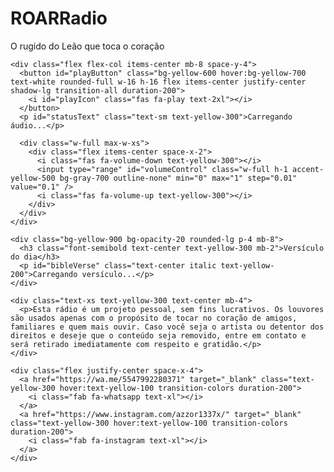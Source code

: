 <!DOCTYPE html>
<html lang="pt-BR">
<head>
  <meta charset="UTF-8" />
  <meta name="viewport" content="width=device-width, initial-scale=1.0" />
  <meta name="description" content="ROARRadio - O rugido do Leão que toca o coração" />
  <meta name="theme-color" content="#111827" />
  <title>ROARRadio</title>

  <!-- Tailwind CSS -->
  <script src="https://cdn.tailwindcss.com"></script>

  <!-- Font Awesome -->
  <link rel="stylesheet" href="https://cdnjs.cloudflare.com/ajax/libs/font-awesome/6.4.0/css/all.min.css" />

  <!-- Favicon -->
  <link rel="icon" type="image/x-icon" href="/favicon.ico" sizes="32x32" />
  <link rel="apple-touch-icon" href="/favicon.ico" />

  <!-- Manifest for PWA -->
  <link rel="manifest" href="/manifest.json" />
  
  <style>
    body::before {
      content: "";
      background: url('ROARRadio-logo.png') center/contain no-repeat;
      position: fixed;
      top: 0;
      left: 0;
      width: 100%;
      height: 100%;
      opacity: 0.05;
      z-index: -1;
      filter: blur(1px);
    }
  </style>
</head>
<body class="font-sans text-yellow-100 bg-[#111827] flex flex-col items-center justify-center p-4 min-h-screen">

  <div class="bg-[#1f2937cc] backdrop-blur-xl rounded-xl shadow-2xl p-8 player-container w-full max-w-md">
    <div class="text-center mb-8">
      <h1 class="text-4xl font-bold text-yellow-400 mb-2">ROARRadio</h1>
      <p class="text-yellow-200">O rugido do Leão que toca o coração</p>
    </div>

    <div class="flex flex-col items-center mb-8 space-y-4">
      <button id="playButton" class="bg-yellow-600 hover:bg-yellow-700 text-white rounded-full w-16 h-16 flex items-center justify-center shadow-lg transition-all duration-200">
        <i id="playIcon" class="fas fa-play text-2xl"></i>
      </button>
      <p id="statusText" class="text-sm text-yellow-300">Carregando áudio...</p>

      <div class="w-full max-w-xs">
        <div class="flex items-center space-x-2">
          <i class="fas fa-volume-down text-yellow-300"></i>
          <input type="range" id="volumeControl" class="w-full h-1 accent-yellow-500 bg-gray-700 outline-none" min="0" max="1" step="0.01" value="0.1" />
          <i class="fas fa-volume-up text-yellow-300"></i>
        </div>
      </div>
    </div>

    <div class="bg-yellow-900 bg-opacity-20 rounded-lg p-4 mb-8">
      <h3 class="font-semibold text-center text-yellow-300 mb-2">Versículo do dia</h3>
      <p id="bibleVerse" class="text-center italic text-yellow-200">Carregando versículo...</p>
    </div>

    <div class="text-xs text-yellow-300 text-center mb-4">
      <p>Esta rádio é um projeto pessoal, sem fins lucrativos. Os louvores são usados apenas com o propósito de tocar no coração de amigos, familiares e quem mais ouvir. Caso você seja o artista ou detentor dos direitos e deseje que o conteúdo seja removido, entre em contato e será retirado imediatamente com respeito e gratidão.</p>
    </div>

    <div class="flex justify-center space-x-4">
      <a href="https://wa.me/5547992280371" target="_blank" class="text-yellow-300 hover:text-yellow-100 transition-colors duration-200">
        <i class="fab fa-whatsapp text-xl"></i>
      </a>
      <a href="https://www.instagram.com/azzor1337x/" target="_blank" class="text-yellow-300 hover:text-yellow-100 transition-colors duration-200">
        <i class="fab fa-instagram text-xl"></i>
      </a>
    </div>
  </div>

  <audio id="radioStream" preload="none">
    <source src="https://radio.azzor1337x.shop/radio.mp3" type="audio/mpeg" />
  </audio>

  <audio id="introStream" preload="auto">
    <source src="/intro.mp3" type="audio/mpeg" />
  </audio>

  <script>
    const radioStream = document.getElementById('radioStream');
    const introStream = document.getElementById('introStream');
    const playButton = document.getElementById('playButton');
    const playIcon = document.getElementById('playIcon');
    const volumeControl = document.getElementById('volumeControl');
    const statusText = document.getElementById('statusText');

    let isPlaying = false;

    window.addEventListener('load', () => {
      Promise.all([
        radioStream.play().catch(e => console.log("Erro ao tocar rádio:", e)),
        introStream.play().catch(e => console.log("Erro ao tocar intro:", e))
      ]).then(() => {
        playIcon.className = 'fas fa-pause text-2xl';
        statusText.textContent = "Tocando!";
        isPlaying = true;
      }).catch(e => {
        console.log("Autoplay bloqueado:", e);
      });
    });

    playButton.addEventListener('click', async () => {
      if (isPlaying) {
        radioStream.pause();
        introStream.pause();
        playIcon.className = 'fas fa-play text-2xl';
        statusText.textContent = "Pausado";
        isPlaying = false;
      } else {
        try {
          await radioStream.play();
          await introStream.play();
          playIcon.className = 'fas fa-pause text-2xl';
          statusText.textContent = "Tocando!";
          isPlaying = true;
        } catch (error) {
          console.error("Erro ao tocar áudio:", error);
          alert("Não foi possível tocar o áudio. Verifique sua conexão.");
        }
      }
    });

    volumeControl.addEventListener('input', function () {
      radioStream.volume = this.value;
      introStream.volume = this.value;
    });

    radioStream.volume = volumeControl.value;
    introStream.volume = volumeControl.value;

    radioStream.addEventListener('canplay', () => {
      statusText.textContent = "Pronto para tocar!";
    });

    radioStream.addEventListener('error', () => {
      statusText.textContent = "Erro ao carregar o áudio.";
      playIcon.className = 'fas fa-play text-2xl';
      isPlaying = false;
    });

    async function getDailyVerseFromAPI() {
      const verses = [
        "Salmos 100:4",
        "Salmos 150:6",
        "Salmos 95:1",
        "Salmos 103:1",
        "Salmos 147:1",
        "Hebreus 13:15",
        "Efésios 5:19",
        "Isaías 25:1",
        "Apocalipse 5:13",
        "Salmos 34:1"
      ];

      const randomVerse = verses[Math.floor(Math.random() * verses.length)];
      const url = `https://bible-api.com/${encodeURIComponent(randomVerse)}?translation=almeida`;

      try {
        const response = await fetch(url);
        const data = await response.json();

        if (data && data.text) {
          document.getElementById('bibleVerse').textContent = `${data.text.trim()} — ${data.reference}`;
        } else {
          throw new Error("Resposta inválida da API.");
        }
      } catch (error) {
        console.error("Erro ao carregar versículo:", error);
        document.getElementById('bibleVerse').textContent = "Não foi possível carregar o versículo.";
      }
    }

    getDailyVerseFromAPI();
  </script>
</body>
</html>
